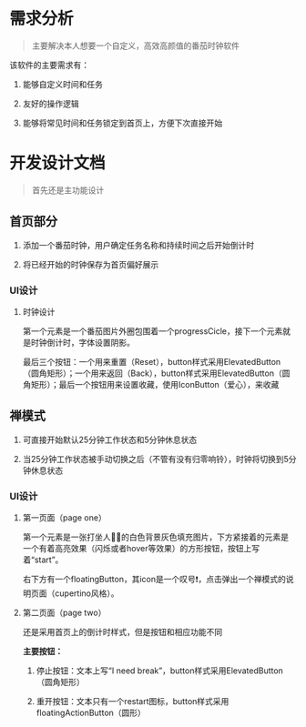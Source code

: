 # 需求分析

> 主要解决本人想要一个自定义，高效高颜值的番茄时钟软件

该软件的主要需求有：

1. 能够自定义时间和任务

2. 友好的操作逻辑

3. 能够将常见时间和任务锁定到首页上，方便下次直接开始

# 开发设计文档

> 首先还是主功能设计

## 首页部分

1. 添加一个番茄时钟，用户确定任务名称和持续时间之后开始倒计时

2. 将已经开始的时钟保存为首页偏好展示

### UI设计

1. 时钟设计

    第一个元素是一个番茄图片外圈包围着一个progressCicle，接下一个元素就是时钟倒计时，字体设置阴影。

    最后三个按钮：一个用来重置（Reset），button样式采用ElevatedButton（圆角矩形）；一个用来返回（Back），button样式采用ElevatedButton（圆角矩形）；最后一个按钮用来设置收藏，使用IconButton（爱心），来收藏

## 禅模式

1. 可直接开始默认25分钟工作状态和5分钟休息状态

2. 当25分钟工作状态被手动切换之后（不管有没有归零响铃），时钟将切换到5分钟休息状态

### UI设计

1. 第一页面（page one）

    第一个元素是一张打坐人🧘‍♂️的白色背景灰色填充图片，下方紧接着的元素是一个有着高亮效果（闪烁或者hover等效果）的方形按钮，按钮上写着“start”。

    右下方有一个floatingButton，其icon是一个叹号❗️，点击弹出一个禅模式的说明页面（cupertino风格）。

2. 第二页面（page two）

    还是采用首页上的倒计时样式，但是按钮和相应功能不同

    **主要按钮：**

    1. 停止按钮：文本上写“I need break”，button样式采用ElevatedButton（圆角矩形）

    2. 重开按钮：文本只有一个restart图标，button样式采用floatingActionButton（圆形）